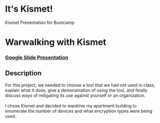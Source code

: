 # It's Kismet!
Kismet Presentation for Bootcamp
<h1>Warwalking with Kismet</h1>

 ### [Google Slide Presentation](https://docs.google.com/presentation/d/1Uhk_zyoYxLcKESFTvsQihKxgztrlDYaRcLAqYNH02B4/edit?usp=sharing)

<h2>Description</h2>
For this project, we needed to choose a tool that we had not used in class, explain what it does, give a demonstration of using the tool, and finally discuss ways of mitigating its use against yourself or an organization.
<br></br>
I chose Kismet and decided to wardrive my apartment building to enumerate the number of devices and what encryption types were being used.
<br />
